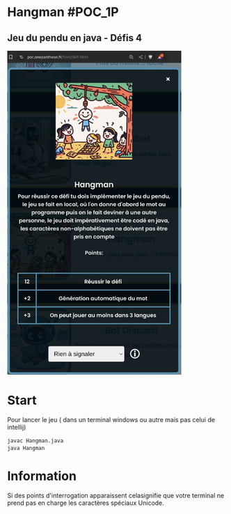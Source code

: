 # Hangman #POC_1P

## Jeu du pendu en java - Défis 4

<a href="https://poc.onepantheon.fr/html/defi.html"><img src="img.png" alt="Description de l'image" width="400px" /></a>

# Start

Pour lancer le jeu ( dans un terminal windows ou autre mais pas celui de intellij)

``` bash
javac Hangman.java
java Hangman
```
# Information

Si des points d'interrogation apparaissent celasignifie que votre terminal ne prend pas 
en charge les caractères spéciaux Unicode.